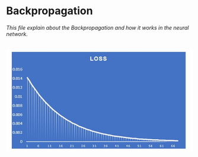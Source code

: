# Backpropagation

######   This file explain about the Backpropagation and how it works in the neural network.
![Alt text](resource/loss_graph.jpg)  

